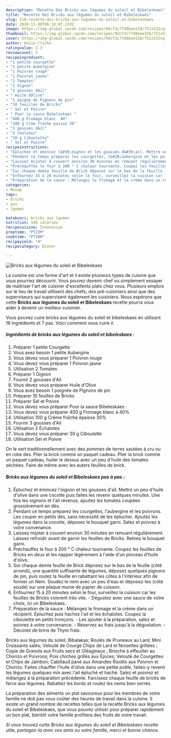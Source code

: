 ```yaml
---
description: "Recette Des Bricks aux légumes du soleil et Bibeleskaes"
title: "Recette Des Bricks aux légumes du soleil et Bibeleskaes"
slug: 518-recette-des-bricks-aux-legumes-du-soleil-et-bibeleskaes
date: 2020-11-08T06:18:07.233Z
image: https://img-global.cpcdn.com/recipes/9dcf3c77d8bee158/751x532cq70/bricks-aux-legumes-du-soleil-et-bibeleskaes-photo-principale-de-la-recette.jpg
thumbnail: https://img-global.cpcdn.com/recipes/9dcf3c77d8bee158/751x532cq70/bricks-aux-legumes-du-soleil-et-bibeleskaes-photo-principale-de-la-recette.jpg
cover: https://img-global.cpcdn.com/recipes/9dcf3c77d8bee158/751x532cq70/bricks-aux-legumes-du-soleil-et-bibeleskaes-photo-principale-de-la-recette.jpg
author: Devin Clarke
ratingvalue: 3.3
reviewcount: 3
recipeingredient:
- "1 petite Courgette"
- "1 petite Aubergine"
- "1 Poivron rouge"
- "1 Poivron jaune"
- "2 Tomates"
- "1 Oignon"
- "2 gousses dAil"
- " Huile dOlive"
- "1 poigne de Pignons de pin"
- "10 feuilles de Bricks"
- " Sel et Poivre"
- " Pour la sauce Bibeleskaes "
- "400 g Fromage blanc  40"
- "100 g Crme frache paisse 30"
- "3 gousses dAil"
- "2 chalotes"
- "30 g Ciboulette"
- " Sel et Poivre"
recipeinstructions:
- "Épluchez et émincez l&#39;oignon et les gousses d&#39;ail. Mettre un peu d&#39;huile d&#39;olive dans une cocotte puis faites les revenir quelques minutes. Une fois les oignons et l&#39;ail revenus, ajoutez les tomates coupées grossièrement en dés."
- "Pendant ce temps préparez les courgettes, l&#39;aubergine et les poivrons. Les couper en petits dés, sans nécessité de les éplucher. Ajoutez les légumes dans la cocotte, déposez le bouquet garni. Salez et poivrez à votre convenance."
- "Laissez mijoter à couvert environ 30 minutes en remuant régulièrement. Laissez refroidir avant de garnir les feuilles de Bricks. Retirez le bouquet garni."
- "Préchauffez le four à 200 ° C chaleur tournante. Coupez les feuilles de Bricks en deux et les napper légèrement à l&#39;aide d&#39;un pinceau d&#39;huile d&#39;olive."
- "Sur chaque demie feuille de Brick déposez sur le bas de la feuille (côté arrondi), une quantité suffisante de légumes, déposez quelques pignons de pin, puis roulez la feuille en rabattant les côtes à l&#39;intérieur afin de former un Nem. Soudez le nem avec un peu d&#39;eau et déposez-les (côté soudé) sur une plaque munie de papier de cuisson."
- "Enfournez 15 à 20 minutes selon le four, surveillez la cuisson car les feuilles de Bricks colorent très vite. Dégustez avec une sauce de votre choix, ici un Bibeleskaes."
- "Préparation de la sauce : Mélangez le fromage et la crème dans un récipient. Épluchez puis hachez l&#39;ail et les échalotes. Coupez la ciboulette en petits tronçons. Les ajouter à la préparation, salez et poivrez à votre convenance. Réservez au frais jusqu&#39;à la dégustation. Décorez de brins de Thym frais."
categories:
- Resep
tags:
- bricks
- aux
- lgumes

katakunci: bricks aux lgumes 
nutrition: 146 calories
recipecuisine: Indonesian
preptime: "PT23M"
cooktime: "PT30M"
recipeyield: "4"
recipecategory: Dinner

---
```



![Bricks aux légumes du soleil et Bibeleskaes](https://img-global.cpcdn.com/recipes/9dcf3c77d8bee158/751x532cq70/bricks-aux-legumes-du-soleil-et-bibeleskaes-photo-principale-de-la-recette.jpg)

La cuisine est une forme d'art et il existe plusieurs types de cuisine que vous pourriez découvrir. Vous pouvez devenir chef ou simplement essayer de maîtriser l'art de cuisiner d'excellents plats chez vous. Plusieurs emplois sur le lieu de travail utilisent des chefs, des pré-cuisiniers ainsi que des superviseurs qui supervisent également les cuisiniers. Nous espérons que cette <strong> Bricks aux légumes du soleil et Bibeleskaes </strong> recette pourra vous aider à devenir un meilleur cuisinier.

<!--inarticleads1-->

Vous pouvez cuire bricks aux légumes du soleil et bibeleskaes en utilisant 18 Ingrédients et 7 pas. Voici comment vous cuire il.

##### Ingrédients de bricks aux légumes du soleil et bibeleskaes :

1. Préparer 1 petite Courgette
1. Vous avez besoin 1 petite Aubergine
1. Vous devez vous préparer 1 Poivron rouge
1. Vous devez vous préparer 1 Poivron jaune
1. Utilisation 2 Tomates
1. Préparer 1 Oignon
1. Fournir 2 gousses d&#39;Ail
1. Vous devez vous préparer  Huile d&#39;Olive
1. Vous avez besoin 1 poignée de Pignons de pin
1. Préparer 10 feuilles de Bricks
1. Préparer  Sel et Poivre
1. Vous devez vous préparer  Pour la sauce Bibeleskaes :
1. Vous devez vous préparer 400 g Fromage blanc à 40%
1. Utilisation 100 g Crème fraîche épaisse 30%
1. Fournir 3 gousses d&#39;Ail
1. Utilisation 2 Échalotes
1. Vous devez vous préparer 30 g Ciboulette
1. Utilisation  Sel et Poivre


On le sert traditionnellement avec des pommes de terres sautées à cru ou en robe des. Plier la brick comme un paquet cadeau. Plier la brick comme un paquet cadeau, huiler le dessus avec un peu d&#39;huile des tomates séchées. Faire de même avec les auters feuilles de brick. 

<!--inarticleads2-->

##### Bricks aux légumes du soleil et Bibeleskaes pas à pas :

1. Épluchez et émincez l&#39;oignon et les gousses d&#39;ail. Mettre un peu d&#39;huile d&#39;olive dans une cocotte puis faites les revenir quelques minutes. Une fois les oignons et l&#39;ail revenus, ajoutez les tomates coupées grossièrement en dés.
1. Pendant ce temps préparez les courgettes, l&#39;aubergine et les poivrons. Les couper en petits dés, sans nécessité de les éplucher. Ajoutez les légumes dans la cocotte, déposez le bouquet garni. Salez et poivrez à votre convenance.
1. Laissez mijoter à couvert environ 30 minutes en remuant régulièrement. Laissez refroidir avant de garnir les feuilles de Bricks. Retirez le bouquet garni.
1. Préchauffez le four à 200 ° C chaleur tournante. Coupez les feuilles de Bricks en deux et les napper légèrement à l&#39;aide d&#39;un pinceau d&#39;huile d&#39;olive.
1. Sur chaque demie feuille de Brick déposez sur le bas de la feuille (côté arrondi), une quantité suffisante de légumes, déposez quelques pignons de pin, puis roulez la feuille en rabattant les côtes à l&#39;intérieur afin de former un Nem. Soudez le nem avec un peu d&#39;eau et déposez-les (côté soudé) sur une plaque munie de papier de cuisson.
1. Enfournez 15 à 20 minutes selon le four, surveillez la cuisson car les feuilles de Bricks colorent très vite. - Dégustez avec une sauce de votre choix, ici un Bibeleskaes.
1. Préparation de la sauce : Mélangez le fromage et la crème dans un récipient. Épluchez puis hachez l&#39;ail et les échalotes. Coupez la ciboulette en petits tronçons. - Les ajouter à la préparation, salez et poivrez à votre convenance. - Réservez au frais jusqu&#39;à la dégustation. - Décorez de brins de Thym frais.


Bricks aux légumes du soleil; Bibalakas; Roulés de Pruneaux au Lard; Mini Croissants salés; Velouté de Courge Chips de Lard et Noisettes grillées ; Copie de Granola aux Fruits secs et Oléagineux ; Brioche à effeuiller au Chorizo et Poivrons; Pois chiches grillés aux Épices; Velouté de Courgettes et Chips de Jambon; Cabillaud pané aux Amandes Risotto aux Poivron et Chorizo. Faites chauffer l&#39;huile d&#39;olive dans une petite poêle, faites-y revenir les légumes quelques min avec l&#39;ail épluché et haché. Salez et poivrez et mélangez à la préparation précédente. Farcissez chaque feuille de bricks de farce aux légumes. Rabattez les bords et roulez les nems bien serrés. 

<!--inarticleads1-->

<p>
La préparation des aliments un plat savoureux pour les membres de votre famille ne doit pas vous coûter des heures de travail dans la cuisine. Il existe un grand nombre de recettes telles que la recette Bricks aux légumes du soleil et Bibeleskaes, que vous pouvez utiliser pour préparer rapidement un bon plat, bientôt votre famille profitera des fruits de votre travail.
</p>

<p>
<i>Si vous trouvez cette Bricks aux légumes du soleil et Bibeleskaes recette utile, partagez-la avec vos amis ou votre famille, merci et bonne chance.</i>
</p>
